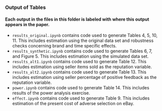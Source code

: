 ### Output of Tables

#### Each output in the files in this folder is labeled with where this output appears in the paper.

- `results_original.ipynb` contains code used to generate Tables 4, 5, 10, 11. This includes estimation using the original data set and robustness checks concerning brand and time specific effects.
- `results_synthetic.ipynb` contains code used to generate Tables 6, 7, and Figure 5. This includes estimation using the simulated data set.
- `results_alt1.ipynb` contains code used to generate Table 12. This includes estimation using seller items sold as the reputation variable.
- `results_alt2.ipynb` contains code used to generate Table 13. This includes estimation using seller percentage of positive feedback as the reputation variable.
- `power.ipynb` contains code used to generate Table 14. This includes results of the power analysis exercise.
- `effect.ipynb` contains code used to generate Table 9. This includes estimation of the present cost of adverse selection on eBay.